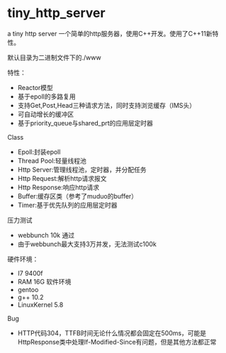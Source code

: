 
# tiny_http_server
a tiny http server
一个简单的http服务器，使用C++开发。使用了C++11新特性。

默认目录为二进制文件下的./www

特性：
 - Reactor模型
 - 基于epoll的多路复用
 - 支持Get,Post,Head三种请求方法，同时支持浏览缓存（IMS头）
 - 可自动增长的缓冲区
 - 基于priority_queue与shared_prt的应用层定时器


Class
- Epoll:封装epoll
- Thread Pool:轻量线程池
- Http Server:管理线程池，定时器，并分配任务
- Http Request:解析http请求报文
- Http Response:响应http请求
- Buffer:缓存区类（参考了muduo的buffer）
- Timer:基于优先队列的应用层定时器

压力测试
- webbunch 10k 通过
- 由于webbunch最大支持3万并发，无法测试c100k

硬件环境：
- I7 9400f
- RAM 16G
软件环境
- gentoo
- g++ 10.2
- LinuxKernel 5.8

Bug
- HTTP代码304，TTFB时间无论什么情况都会固定在500ms，可能是HttpResponse类中处理If-Modified-Since有问题，但是其他方法都正常